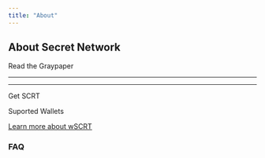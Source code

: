 ```yaml
---
title: "About"
---
```


<!-- Page title -->
<column>
<block>
<hero-title>









## About Secret Network

</hero-title>
</block>
</column>

<!-- Intro -->
<column number="2" number-s="1" weight="left">

<block>

<text-area section="top" color="accent-yellow" class="homogenize-headings"></text-area>

</block>

</column>








<!-- Ethereum, Monero´s, Cosmos, SCRT Network -->
<column number="1" number-s="1">

<card-structure>

</card-structure>

</column>






















<!-- What Is Secret(SCRT)? -->
<column class="no-padding-box--bottom" number="2" number-s="1" weight="left">

<block>

<text-area section="middle_second" color="accent-yellow" class="homogenize-headings"></text-area>

</block>

</column>








<!-- Button Read Graypaper -->
<column class="no-padding-box--top">

<block>

<btn class="no-arrow" url="/graypaper">Read the Graypaper</btn>

</block>

</column>








<!-- separator -->
<column>
<block>

<hr class="swirl-d"/>

</block>
</column>






<!-- WHAT CAN SECRET CONTRACTS DO? -->
<column class="accent-green" number="2" number-s="1" weight="left">

<block>

<text-area section="bottom_first" color="accent-yellow" class="homogenize-headings"></text-area>

</block>

</column>






<!--SCRT Details -->

<column class="accent-green" number="2" number-s="1">

<block class="bottom-second">

<text-area section="bottom_second" color="accent-orange"></text-area>

</block>



<block class="bottom-third">

<text-area section="bottom_third" color="accent-blue"></text-area>

</block>



<block class="bottom-fourth">

<text-area section="bottom_fourth" color="accent-green"></text-area>

</block>



<block class="bottom-fifth">

<text-area section="bottom_fifth" color="accent-cream"></text-area>

</block>

</column>

<!-- End SCRT Details -->












<!-- separator -->
<column>
<block>

<hr class="swirl-e"/>

</block>
</column>









<!-- Privacy Important -->
<column class="no-padding-box--bottom" number="2" number-s="1" weight="left">

<block>

<text-area section="middle_first" color="accent-yellow" class="homogenize-headings"></text-area>

</block>

<!-- <block>

<card-current-price>

</card-current-price>

</block> -->

</column>









<!-- Buttons Get SCRTs - Supported Wallets -->
<column class="no-padding-box--top spacer-s supported-wallets">

<block>

<btn class="no-arrow bg-invert" url="/ecosystem/overview#exchange-and-wallet-support">Get SCRT</btn>

<btn class="" url="/ecosystem/overview#exchange-and-wallet-support">Suported Wallets</btn>

</block>

<block class="learn-more">

<p><a href="/blog/wrapped-scrt-is-live-on-ethereum">Learn more about wSCRT</a></p>

</block>

</column>



<!-- Card stats -->
<card-stats></card-stats>



<!-- block header -->
<column id="faq">

<block>

### FAQ

</block>

</column>

<!-- FAQ -->
<column>

<block>

<faq></faq>

</block>

</column>
